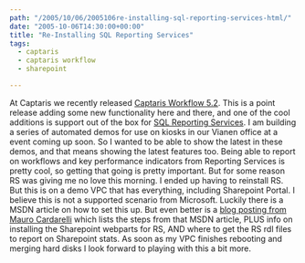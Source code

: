 ```yaml
---
path: "/2005/10/06/2005106re-installing-sql-reporting-services-html/" 
date: "2005-10-06T14:30:00+00:00" 
title: "Re-Installing SQL Reporting Services"
tags:
  - captaris
  - captaris workflow
  - sharepoint

---
```

At Captaris we recently released <a href="http://www.captaris.com/workflow">Captaris Workflow 5.2</a>. This is a point release adding some new functionality here and there, and one of the cool additions is support out of the box for <a href="http://www.microsoft.com/sql/reporting/">SQL Reporting Services</a>. I am building a series of automated demos for use on kiosks in our Vianen office at a event coming up soon. So I wanted to be able to show the latest in these demos, and that means showing the latest features too. Being able to report on workflows and key performance indicators from Reporting Services is pretty cool, so getting that going is pretty important. But for some reason RS was giving me no love this morning. I ended up having to reinstall RS. But this is on a demo VPC that has everything, including Sharepoint Portal. I believe this is not a supported scenario from Microsoft. Luckily there is a MSDN article on how to set this up. But even better is a <a href="http://blogs.officezealot.com/mauro/archive/2005/07/08/6729.aspx" class="broken_link">blog posting from Mauro Cardarelli</a> which lists the steps from that MSDN article, PLUS info on installing the Sharepoint webparts for RS, AND where to get the RS rdl files to report on Sharepoint stats. As soon as my VPC finishes rebooting and merging hard disks I look forward to playing with this a bit more.

